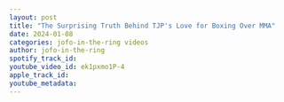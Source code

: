 ```yaml
---
layout: post
title: "The Surprising Truth Behind TJP's Love for Boxing Over MMA"
date: 2024-01-08
categories: jofo-in-the-ring videos
author: jofo-in-the-ring
spotify_track_id: 
youtube_video_id: ek1pxmo1P-4
apple_track_id: 
youtube_metadata: 
---
```

